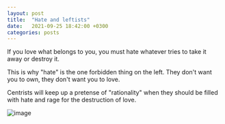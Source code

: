 ```yaml
---
layout: post
title:  "Hate and leftists"
date:   2021-09-25 18:42:00 +0300
categories: posts
---
```


If you love what belongs to you, you must hate whatever tries to take it away or destroy it. 


This is why "hate" is the one forbidden thing on the left. They don't want you to own, they don't want you to love.


Centrists will keep up a pretense of "rationality" when they should be filled with hate and rage for the destruction of love.


![image](https://user-images.githubusercontent.com/81246115/134772674-256dcde8-86a9-4b0d-b6ba-c60e754c7287.png)
